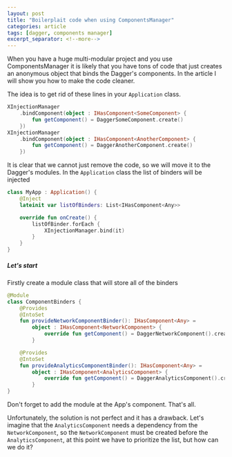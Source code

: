 ```yaml
---
layout: post
title: "Boilerplait code when using ComponentsManager"
categories: article
tags: [dagger, components manager]
excerpt_separator: <!--more-->
---
```

When you have a huge multi-modular project and you use ComponentsManager it is likely that you have tons of code that just creates an anonymous object that binds the Dagger's components. In the article I will show you how to make the code cleaner.
<!--more-->

The idea is to get rid of these lines in your `Application` class.
```kotlin
XInjectionManager
    .bindComponent(object : IHasComponent<SomeComponent> {
        fun getComponent() = DaggerSomeComponent.create()
    })
XInjectionManager
    .bindComponent(object : IHasComponent<AnotherComponent> {
        fun getComponent() = DaggerAnotherComponent.create()
    })
```
It is clear that we cannot just remove the code, so we will move it to the Dagger's modules. In the `Application` class the list of binders will be injected
```kotlin
class MyApp : Application() {
    @Inject
    lateinit var listOfBinders: List<IHasComponent<Any>>

    override fun onCreate() {
        listOfBinder.forEach {
            XInjectionManager.bind(it)
        }
    }
}
```

##### Let's start
Firstly create a module class that will store all of the binders
```kotlin
@Module
class ComponentBinders {
    @Provides
    @IntoSet
    fun provideNetworkComponentBinder(): IHasComponent<Any> =
        object : IHasComponent<NetworkComponent> {
            override fun getComponent() = DaggerNetworkComponent().create()
        }

    @Provides
    @IntoSet
    fun provideAnalyticsComponentBinder(): IHasComponent<Any> =
        object : IHasComponent<AnalyticsComponent> {
            override fun getComponent() = DaggerAnalyticsComponent().create()
        }
}
```
Don't forget to add the module at the App's component. That's all.

Unfortunately, the solution is not perfect and it has a drawback. Let's imagine that the `AnalyticsComponent` needs a dependency from the `NetworkComponent`, so the `NetworkComponent` must be created before the `AnalyticsComponent`, at this point we have to prioritize the list, but how can we do it?
